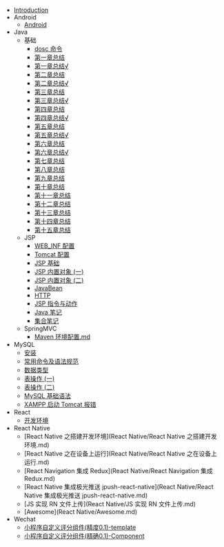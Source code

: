 - [Introduction](README.md)
- Android
  - [Android](Android/Android.md)
- Java
  - 基础
    - [dosc 命令](Java/基础/dosc命令.md)
    - [第一章总结](Java/基础/第一章总结.md)
    - [第一章总结√](Java/基础/第一章总结√.md)
    - [第二章总结](Java/基础/第二章总结.md)
    - [第二章总结√](Java/基础/第二章总结√.md)
    - [第三章总结](Java/基础/第三章总结.md)
    - [第三章总结√](Java/基础/第三章总结√.md)
    - [第四章总结](Java/基础/第四章总结.md)
    - [第四章总结√](Java/基础/第四章总结√.md)
    - [第五章总结](Java/基础/第五章总结.md)
    - [第五章总结√](Java/基础/第五章总结√.md)
    - [第六章总结](Java/基础/第六章总结.md)
    - [第六章总结√](Java/基础/第六章总结√.md)
    - [第七章总结](Java/基础/第七章总结.md)
    - [第八章总结](Java/基础/第八章总结.md)
    - [第九章总结](Java/基础/第九章总结.md)
    - [第十章总结](Java/基础/第十章总结.md)
    - [第十一章总结](Java/基础/第十一章总结.md)
    - [第十二章总结](Java/基础/第十二章总结.md)
    - [第十三章总结](Java/基础/第十三章总结.md)
    - [第十四章总结](Java/基础/第十四章总结.md)
    - [第十五章总结](Java/基础/第十五章总结.md)
  - JSP
    - [WEB_INF 配置](Java/JSP/1-WEB_INF配置.md)
    - [Tomcat 配置](Java/JSP/2-Tomcat配置.md)
    - [JSP 基础](Java/JSP/3-JSP基础.md)
    - [JSP 内置对象 (一) ](Java/JSP/4-JSP内置对象.md)
    - [JSP 内置对象 (二) ](Java/JSP/4-JSP内置对象2.md)
    - [JavaBean](Java/JSP/5-JavaBean.md)
    - [HTTP](Java/JSP/6-HTTP.md)
    - [JSP 指令与动作](Java/JSP/7-JSP指令与动作.md)
    - [Java 笔记](Java/JSP/Java笔记.md)
    - [集合笔记](Java/JSP/集合笔记.md)
  - SpringMVC
    - [Maven 环境配置.md](Java/SpringMVC/01-Maven环境配置.md)
- MySQL
  - [安装](MySQL/01-MySQL安装.md)
  - [常用命令及语法规范](MySQL/02-MySQL常用命令及语法规范.md)
  - [数据类型](MySQL/03-MySQL数据类型.md)
  - [表操作 (一) ](MySQL/04-表操作.md)
  - [表操作 (二) ](MySQL/05-表操作2.md)
  - [MySQL 基础语法](MySQL/MySQL基础语法.md)
  - [XAMPP 启动 Tomcat 报错](MySQL/XAMPP启动Tomcat报错.md)
- React
  - [开发环境](React/开发环境.md)
- React Native
  - [React Native 之搭建开发环境](React Native/React Native 之搭建开发环境.md)
  - [React Native 之在设备上运行](React Native/React Native 之在设备上运行.md)
  - [React Navigation 集成 Redux](React Native/React Navigation 集成 Redux.md)
  - [React Native 集成极光推送 jpush-react-native](React Native/React Native 集成极光推送 jpush-react-native.md)
  - [JS 实现 RN 文件上传](React Native/JS 实现 RN 文件上传.md)
  - [Awesome](React Native/Awesome.md)
- Wechat
  - [小程序自定义评分组件(精度0.1)-template](Wechat/template-rating.md)
  - [小程序自定义评分组件(精确0.1)-Component](Wechat/component-rating.md)

